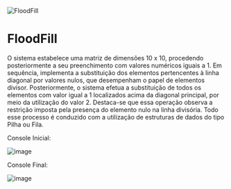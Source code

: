 
![FloodFill](https://github.com/CauaBrito01/FloodFill/assets/102918321/c4937db7-de97-4fc9-b073-fc014c06a846)

# FloodFill
O sistema estabelece uma matriz de dimensões 10 x 10, procedendo posteriormente a seu preenchimento com valores numéricos iguais a 1. Em sequência, implementa a substituição dos elementos pertencentes à linha diagonal por valores nulos, que desempenham o papel de elementos divisor. Posteriormente, o sistema efetua a substituição de todos os elementos com valor igual a 1 localizados acima da diagonal principal, por meio da utilização do valor 2. Destaca-se que essa operação observa a restrição imposta pela presença do elemento nulo na linha divisória. Todo esse processo é conduzido com a utilização de estruturas de dados do tipo Pilha ou Fila.

Console Inicial:

![image](https://github.com/CauaBrito01/FloodFill/assets/102918321/6ba02b5c-3b09-4618-a002-d3c161dba1e8)

Console Final:

![image](https://github.com/CauaBrito01/FloodFill/assets/102918321/67e73af2-faed-43b7-b1da-1c0eb818f17a)

